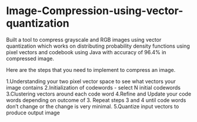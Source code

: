# Image-Compression-using-vector-quantization
Built a tool to compress grayscale and RGB images using vector quantization which works on distributing probability density functions using pixel vectors and codebook using Java with accuracy of 96.4% in compressed image.

Here are the steps that you need to implement to compress an image.

1.Understanding your two pixel vector space to see what vectors your image contains
2.Initialization of codewords - select N initial codewords
3.Clustering vectors around each code word
4.Refine and Update your code words depending on outcome of 3. Repeat steps 3 and 4 until code words don’t change or the change is very minimal.
5.Quantize input vectors to produce output image











